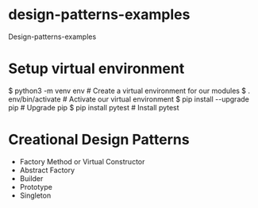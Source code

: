# design-patterns-examples
 Design-patterns-examples

# Setup virtual environment

$ python3 -m venv env # Create a virtual environment for our modules
$ . env/bin/activate # Activate our virtual environment
$ pip install --upgrade pip # Upgrade pip
$ pip install pytest # Install pytest

# Creational Design Patterns
- Factory Method or Virtual Constructor
- Abstract Factory
- Builder
- Prototype
- Singleton


